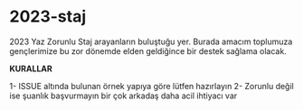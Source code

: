 # 2023-staj
2023 Yaz Zorunlu Staj arayanların buluştuğu yer. Burada amacım toplumuza gençlerimize bu zor dönemde elden geldiğince bir destek sağlama olacak.

**KURALLAR**

1- ISSUE altında bulunan örnek yapıya göre lütfen hazırlayın 
2- Zorunlu değil ise şuanlık başvurmayın bir çok arkadaş daha acil ihtiyacı var

